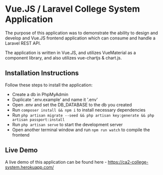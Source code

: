 # Vue.JS / Laravel College System Application
The purpose of this application was to demonstrate the ability to design and develop and Vue.JS frontend application which can consume and handle a Laravel REST API.

The application is written in Vue.JS, and utilizes VueMaterial as a component library, and also utilizes vue-chartjs & chart.js.

## Installation Instructions

Follow these steps to install the application:

- Create a db in PhpMyAdmin
- Duplicate '.env.example' and name it '.env'
- Open .env and set the DB_DATABASE to the db you created
- Run `composer install && npm i` to install necessary dependencies
- Run `php artisan migrate --seed && php artisan key:generate && php artisan passport:install` 
- Run `php artisan serve` to start the development server
- Open another terminal window and run `npm run watch` to compile the frontend

## Live Demo
A live demo of this application can be found here - https://ca2-college-system.herokuapp.com/
